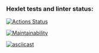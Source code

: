 ### Hexlet tests and linter status:
[![Actions Status](https://github.com/applepeachmemo/frontend-project-46/workflows/hexlet-check/badge.svg)](https://github.com/applepeachmemo/frontend-project-46/actions)

[![Maintainability](https://api.codeclimate.com/v1/badges/48a7bd81978d8f018192/maintainability)](https://codeclimate.com/github/applepeachmemo/frontend-project-46/maintainability)

[![asciicast](https://asciinema.org/a/nufWfjBflSGpxKCQH7G2o7UME.svg)](https://asciinema.org/a/nufWfjBflSGpxKCQH7G2o7UME)